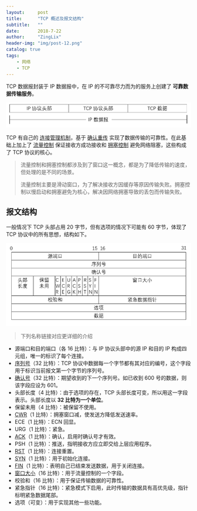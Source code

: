 ```yaml
---
layout:     post
title:      "TCP 概述及报文结构"
subtitle:   ""
date:       2018-7-22
author:     "ZingLix"
header-img: "img/post-12.png"
catalog: true
tags:
    - 网络
    - TCP
---
```


TCP 数据报封装于 IP 数据报中，在 IP 的不可靠尽力而为的服务上创建了 **可靠数据传输服务**。

![](/img/in-post/TCP/2-2.png)

TCP 有自己的 [连接管理机制](/2018/07/21/tcp-1/)，基于 [确认重传](/2018/07/22/tcp-3/) 实现了数据传输的可靠性。在此基础上加上了 [流量控制](/2018/07/23/tcp-4/) 保证接收方成功接收和 [拥塞控制](/2018/07/24/tcp-5/) 避免网络阻塞，这些构成了 TCP 协议的核心。

> 流量控制和拥塞控制都涉及到了窗口这一概念，都是为了降低传输的速度，但处理的是不同的场景。 
> 
> 流量控制主要是滑动窗口，为了解决接收方因缓存等原因传输失败。拥塞控制以慢启动和拥塞避免为核心，解决因网络拥塞导致的丢包而传输失败。

## 报文结构

一般情况下 TCP 头部占用 20 字节，但有选项的情况下可能有 60 字节，体现了 TCP 协议中的所有思想，结构如下。

![](/img/in-post/TCP/2-1.png)

> 下列名称链接对应更详细的介绍

- 源端口和目的端口（各 16 比特）：与 IP 协议头部中的源 IP 和目的 IP 构成四元组，唯一的标识了每个连接。
- [序列号](/2018/07/22/tcp-3/#tcp-%E7%9A%84%E6%95%B0%E6%8D%AE%E4%BC%A0%E8%BE%93)（32 比特）：TCP 协议中数据每一个字节都有其对应的编号，这个字段用于标识当前报文第一个字节的序列号。
- [确认号](/2018/07/22/tcp-3/#tcp-%E7%9A%84%E6%95%B0%E6%8D%AE%E4%BC%A0%E8%BE%93)（32 比特）：期望收到的下一个序列号。如已收到 600 号的数据，则该字段应设为 601。
- 头部长度（4 比特）：由于选项的存在，TCP 头部长度可变，所以用这一字段表示。头部长度以 **32 比特为一个单位**。
- 保留未用（4 比特）：被保留不使用。
- [CWR](/2018/07/24/tcp-5/)（1 比特）：拥塞窗口减，使发送方降低发送速率。
- ECE（1 比特）：ECN 回显。
- URG（1 比特）：紧急。
- [ACK](/2018/07/22/tcp-3/#tcp-%E7%9A%84%E6%95%B0%E6%8D%AE%E4%BC%A0%E8%BE%93)（1 比特）：确认，启用时确认号才有效。
- PSH（1 比特）：推送，指明接收方应立即交给上层应用程序。
- [RST](/2018/07/21/tcp-1/#%E8%BF%9E%E6%8E%A5%E9%87%8D%E7%BD%AE)（1 比特）：连接重置。
- [SYN](/2018/07/21/tcp-1/#%E8%BF%9E%E6%8E%A5%E5%BB%BA%E7%AB%8B)（1 比特）：用于初始化连接。
- [FIN](/2018/07/21/tcp-1/#%E8%BF%9E%E6%8E%A5%E5%85%B3%E9%97%AD)（1 比特）：表明自己已结束发送数据，用于关闭连接。
- [窗口大小](/2018/07/23/tcp-4/)（16 比特）：用于流量控制的一个字段。
- 校验和（16 比特）：用于保证传输数据的可靠性。
- 紧急指针（16 比特）：紧急模式下启用，此时传输的数据具有高优先级，指针标明紧急数据尾部。
- 选项（可变）：用于实现其他一些功能。